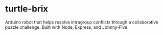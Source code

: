 # turtle-brix
Arduino robot that helps resolve intragroup conflicts through a collaborative puzzle challenge. Built with Node, Express, and Johnny-Five.
